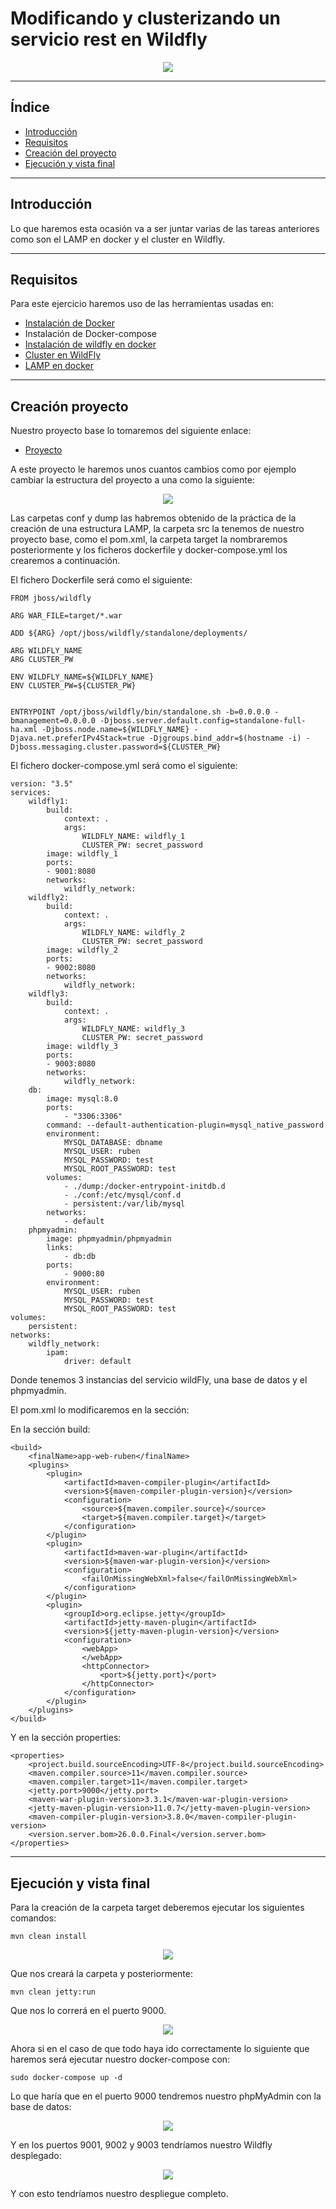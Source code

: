 # Modificando y clusterizando un servicio rest en Wildfly

<div align="center">
    <img src="../Imágenes/Modificando y clusterizando un servicio rest en Wildfly/Portada.png"/>
</div>

---

## Índice

- [Introducción](https://github.com/RubenGonz/Despliegues/blob/main/Docker/Modificando%20y%20clusterizando%20un%20servicio%20rest%20en%20Wildfly.md#introducci%C3%B3n)
- [Requisitos](https://github.com/RubenGonz/Despliegues/blob/main/Docker/Modificando%20y%20clusterizando%20un%20servicio%20rest%20en%20Wildfly.md#requisitos)
- [Creación del proyecto](https://github.com/RubenGonz/Despliegues/blob/main/Docker/Modificando%20y%20clusterizando%20un%20servicio%20rest%20en%20Wildfly.md#creaci%C3%B3n-proyecto)
- [Ejecución y vista final](https://github.com/RubenGonz/Despliegues/blob/main/Docker/Modificando%20y%20clusterizando%20un%20servicio%20rest%20en%20Wildfly.md#ejecuci%C3%B3n-y-vista-final)

---

## Introducción

Lo que haremos esta ocasión va a ser juntar varias de las tareas anteriores como son el LAMP en docker y el cluster en Wildfly.

---

## Requisitos

Para este ejercicio haremos uso de las herramientas usadas en:

- [Instalación de Docker](https://github.com/RubenGonz/Despliegues/blob/main/Docker/Instalaci%C3%B3n%20de%20Docker.md)
- Instalación de Docker-compose
- [Instalación de wildfly en docker](https://github.com/RubenGonz/Despliegues/blob/main/Docker/Instalaci%C3%B3n%20de%20WildFly%20en%20Docker.md)
- [Cluster en WildFly](https://github.com/RubenGonz/Despliegues/blob/main/WildFly/Clusterizando%20una%20App%20en%20Wildfly.md)
- [LAMP en docker](https://github.com/RubenGonz/Despliegues/blob/main/Docker/LAMP%20en%20Docker.md)

---

## Creación proyecto 

Nuestro proyecto base lo tomaremos del siguiente enlace:

- [Proyecto](https://github.com/wildfly/quickstart/tree/main/helloworld-rs)

A este proyecto le haremos unos cuantos cambios como por ejemplo cambiar la estructura del proyecto a una como la siguiente:

<div align="center">
    <img src="../Imágenes/Modificando y clusterizando un servicio rest en Wildfly/Estructura.png"/>
</div>

Las carpetas conf y dump las habremos obtenido de la práctica de la creación de una estructura LAMP, la carpeta src la tenemos de nuestro proyecto base, como el pom.xml, la carpeta target la nombraremos posteriormente y los ficheros dockerfile y docker-compose.yml los crearemos a continuación.

El fichero Dockerfile será como el siguiente:

```
FROM jboss/wildfly

ARG WAR_FILE=target/*.war

ADD ${ARG} /opt/jboss/wildfly/standalone/deployments/

ARG WILDFLY_NAME
ARG CLUSTER_PW

ENV WILDFLY_NAME=${WILDFLY_NAME}
ENV CLUSTER_PW=${CLUSTER_PW}


ENTRYPOINT /opt/jboss/wildfly/bin/standalone.sh -b=0.0.0.0 -bmanagement=0.0.0.0 -Djboss.server.default.config=standalone-full-ha.xml -Djboss.node.name=${WILDFLY_NAME} -Djava.net.preferIPv4Stack=true -Djgroups.bind_addr=$(hostname -i) -Djboss.messaging.cluster.password=${CLUSTER_PW}
```

El fichero docker-compose.yml será como el siguiente:

```
version: "3.5"
services:
    wildfly1:
        build:
            context: .
            args:
                WILDFLY_NAME: wildfly_1
                CLUSTER_PW: secret_password
        image: wildfly_1
        ports:
        - 9001:8080
        networks:
            wildfly_network:
    wildfly2:
        build:
            context: .
            args:
                WILDFLY_NAME: wildfly_2
                CLUSTER_PW: secret_password
        image: wildfly_2
        ports:
        - 9002:8080
        networks:
            wildfly_network:
    wildfly3:
        build:
            context: .
            args:
                WILDFLY_NAME: wildfly_3
                CLUSTER_PW: secret_password
        image: wildfly_3
        ports:
        - 9003:8080
        networks:
            wildfly_network:
    db:
        image: mysql:8.0
        ports:
            - "3306:3306"
        command: --default-authentication-plugin=mysql_native_password
        environment:
            MYSQL_DATABASE: dbname
            MYSQL_USER: ruben
            MYSQL_PASSWORD: test
            MYSQL_ROOT_PASSWORD: test
        volumes:
            - ./dump:/docker-entrypoint-initdb.d
            - ./conf:/etc/mysql/conf.d
            - persistent:/var/lib/mysql
        networks:
            - default
    phpmyadmin:
        image: phpmyadmin/phpmyadmin
        links:
            - db:db
        ports:
            - 9000:80
        environment:
            MYSQL_USER: ruben
            MYSQL_PASSWORD: test
            MYSQL_ROOT_PASSWORD: test
volumes:
    persistent:
networks:
    wildfly_network:
        ipam:
            driver: default
```

Donde tenemos 3 instancias del servicio wildFly, una base de datos y el phpmyadmin.

El pom.xml lo modificaremos en la sección:

En la sección build:

```
<build>
    <finalName>app-web-ruben</finalName>
    <plugins>
        <plugin>
            <artifactId>maven-compiler-plugin</artifactId>
            <version>${maven-compiler-plugin-version}</version>
            <configuration>
                <source>${maven.compiler.source}</source>
                <target>${maven.compiler.target}</target>
            </configuration>
        </plugin>
        <plugin>
            <artifactId>maven-war-plugin</artifactId>
            <version>${maven-war-plugin-version}</version>
            <configuration>
                <failOnMissingWebXml>false</failOnMissingWebXml>
            </configuration>
        </plugin>
        <plugin>
            <groupId>org.eclipse.jetty</groupId>
            <artifactId>jetty-maven-plugin</artifactId>
            <version>${jetty-maven-plugin-version}</version>
            <configuration>
                <webApp>
                </webApp>
                <httpConnector>
                    <port>${jetty.port}</port>
                </httpConnector>
            </configuration>
        </plugin>
    </plugins>
</build>
```

Y en la sección properties:

```
<properties>
    <project.build.sourceEncoding>UTF-8</project.build.sourceEncoding>
    <maven.compiler.source>11</maven.compiler.source>
    <maven.compiler.target>11</maven.compiler.target>
    <jetty.port>9000</jetty.port>
    <maven-war-plugin-version>3.3.1</maven-war-plugin-version>
    <jetty-maven-plugin-version>11.0.7</jetty-maven-plugin-version>
    <maven-compiler-plugin-version>3.8.0</maven-compiler-plugin-version>
    <version.server.bom>26.0.0.Final</version.server.bom>
</properties>
```

---

## Ejecución y vista final

Para la creación de la carpeta target deberemos ejecutar los siguientes comandos:

```
mvn clean install
```

<div align="center">
    <img src="../Imágenes/Modificando y clusterizando un servicio rest en Wildfly/CleanInstall.png"/>
</div>

Que nos creará la carpeta y posteriormente:

```
mvn clean jetty:run
```

Que nos lo correrá en el puerto 9000.

<div align="center">
    <img src="../Imágenes/Modificando y clusterizando un servicio rest en Wildfly/Jetty.png"/>
</div>

Ahora si en el caso de que todo haya ido correctamente lo siguiente que haremos será ejecutar nuestro docker-compose con:

```
sudo docker-compose up -d
```

Lo que haría que en el puerto 9000 tendremos nuestro phpMyAdmin con la base de datos:

<div align="center">
    <img src="../Imágenes/Modificando y clusterizando un servicio rest en Wildfly/phpMyAdmin.png"/>
</div>

Y en los puertos 9001, 9002 y 9003 tendríamos nuestro Wildfly desplegado:

<div align="center">
    <img src="../Imágenes/Modificando y clusterizando un servicio rest en Wildfly/WildFly.png"/>
</div>

Y con esto tendríamos nuestro despliegue completo.
